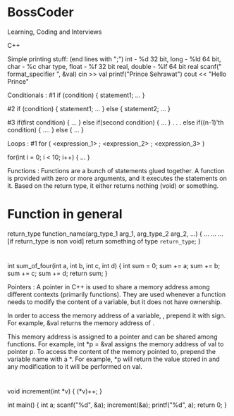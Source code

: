 # BossCoder
 Learning, Coding and Interviews

C++

Simple printing stuff: (end lines with ";")
int - %d 32 bit, long - %ld 64 bit, char - %c char type, float - %f 32 bit real, double - %lf 64 bit real
scanf(" format_specifier ", &val)
cin >> val
printf("Prince Sehrawat")
cout << "Hello Prince"

Conditionals :
#1
if (condition) {
    statement1;
    ...
}

#2
if (condition) {
    statement1;
    ...
}
else {
    statement2;
    ...
}

#3
if(first condition) {
    ...
}
else if(second condition) {
    ...
}
.
.
.
else if((n-1)'th condition) {
    ....
}
else {
    ...
}

Loops :
#1
for ( <expression_1> ; <expression_2> ; <expression_3> )
    <statement>

for(int i = 0; i < 10; i++) {
    ...
}

Functions :
Functions are a bunch of statements glued together. A function is provided with zero or more arguments, and it executes the statements on it. Based on the return type, it either returns nothing (void) or something.

# Function in general
return_type function_name(arg_type_1 arg_1, arg_type_2 arg_2, ...) {
    ...
    ...
    ...
    [if return_type is non void]
        return something of type `return_type`;
}

#
int sum_of_four(int a, int b, int c, int d) {
    int sum = 0;
    sum += a;
    sum += b;
    sum += c;
    sum += d;
    return sum;
}

Pointers :
A pointer in C++ is used to share a memory address among different contexts (primarily functions). They are used whenever a function needs to modify the content of a variable, but it does not have ownership.

In order to access the memory address of a variable, , prepend it with  sign. For example, &val returns the memory address of .

This memory address is assigned to a pointer and can be shared among functions. For example, int *p = &val assigns the memory address of val to pointer p. To access the content of the memory pointed to, prepend the variable name with a *. For example, *p will return the value stored in  and any modification to it will be performed on val.

#
void increment(int *v) {
    (*v)++;
}

int main() {
    int a;
    scanf("%d", &a);
    increment(&a);
    printf("%d", a);
    return 0;
}  
